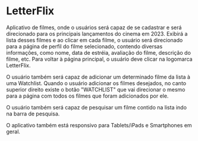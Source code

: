 # LetterFlix

Aplicativo de filmes, onde o usuários será capaz de se cadastrar e será direcionado para os principais lançamentos do cinema em 2023. Exibirá a lista desses filmes e ao clicar em cada filme, o usuário será direcionado para a página de perfil do filme selecionado, contendo diversas informações, como nome, data de estréia, avaliação do filme, descrição do filme, etc. Para voltar à página principal, o usuário deve clicar na logomarca LetterFlix.

O usuário também será capaz de adicionar um determinado filme da lista à uma Watchlist. Quando o usuário adicionar os filmes desejados, no canto superior direito existe o botão "WATCHLIST" que vai direcionar o mesmo para a página com todos os filmes que foram adicionados por ele.

O usuário também será capaz de pesquisar um filme contido na lista indo na barra de pesquisa.

O aplicativo também está responsivo para Tablets/iPads e Smartphones em geral.